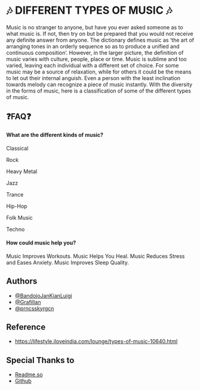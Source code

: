 
# 🎶 DIFFERENT TYPES OF MUSIC 🎶

Music is no stranger to anyone, but have you ever asked someone as to what music is. If not, then try on but be prepared that you would not receive any definite answer from anyone. The dictionary defines music as ‘the art of arranging tones in an orderly sequence so as to produce a unified and continuous composition’. However, in the larger picture, the definition of music varies with culture, people, place or time. Music is sublime and too varied, leaving each individual with a different set of choice. For some music may be a source of relaxation, while for others it could be the means to let out their internal anguish. Even a person with the least inclination towards melody can recognize a piece of music instantly.  With the diversity in the forms of music, here is a classification of some of the different types of music.




## ❓FAQ❓


#### What are the different kinds of music?

Classical

Rock

Heavy Metal

Jazz

Trance

Hip-Hop

Folk Music

Techno

#### How could music help you?

Music Improves Workouts. 
Music Helps You Heal. 
Music Reduces Stress and Eases Anxiety. 
Music Improves Sleep Quality.



## Authors

- [@BandojoJanKianLuigi](https://github.com/BandojoJanKianLuigi)
- [@GrafilIan](https://github.com/GrafilIan)
- [@prncsskyrgcn](https://github.com/prncsskyrgcn)





## Reference

- https://lifestyle.iloveindia.com/lounge/types-of-music-10640.html






## Special Thanks to

 - [Readme.so](https://readme.so/editor)
 - [Github](https://github.com/)
 
